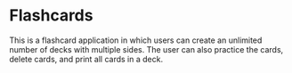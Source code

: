 # Flashcards

This is a flashcard application in which users can create an unlimited number of decks with multiple sides. The user can also practice the cards, delete cards, and print all cards in a deck.
